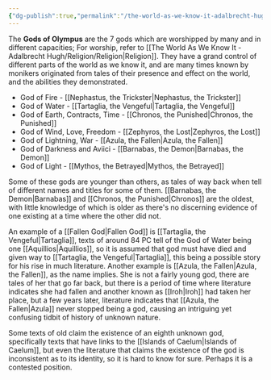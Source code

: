 ```yaml
---
{"dg-publish":true,"permalink":"/the-world-as-we-know-it-adalbrecht-hugh/religion/gods-of-olympus/"}
---
```


The **Gods of Olympus** are the 7 gods which are worshipped by many and in different capacities; For worship, refer to [[The World As We Know It - Adalbrecht Hugh/Religion/Religion\|Religion]]. They have a grand control of different parts of the world as we know it, and are many times known by monikers originated from tales of their presence and effect on the world, and the abilities they demonstrated.

- God of Fire - [[Nephastus, the Trickster\|Nephastus, the Trickster]]
- God of Water - [[Tartaglia, the Vengeful\|Tartaglia, the Vengeful]]
- God of Earth, Contracts, Time - [[Chronos, the Punished\|Chronos, the Punished]]
- God of Wind, Love, Freedom - [[Zephyros, the Lost\|Zephyros, the Lost]]
- God of Lightning, War - [[Azula, the Fallen\|Azula, the Fallen]]
- God of Darkness and Aviici - [[Barnabas, the Demon\|Barnabas, the Demon]]
- God of Light - [[Mythos, the Betrayed\|Mythos, the Betrayed]]

Some of these gods are younger than others, as tales of way back when tell of different names and titles for some of them. [[Barnabas, the Demon\|Barnabas]] and [[Chronos, the Punished\|Chronos]] are the oldest, with little knowledge of which is older as there's no discerning evidence of one existing at a time where the other did not.

An example of a [[Fallen God\|Fallen God]] is [[Tartaglia, the Vengeful\|Tartaglia]], texts of around 84 PC tell of the God of Water being one [[Aquillios\|Aquillios]], so it is assumed that god must have died and given way to [[Tartaglia, the Vengeful\|Tartaglia]], this being a possible story for his rise in much literature.
Another example is [[Azula, the Fallen\|Azula, the Fallen]], as the name implies. She is not a fairly young god, there are tales of her that go far back, but there is a period of time where literature indicates she had fallen and another known as [[Iroh\|Iroh]] had taken her place, but a few years later, literature indicates that [[Azula, the Fallen\|Azula]] never stopped being a god, causing an intriguing yet confusing tidbit of history of unknown nature.

Some texts of old claim the existence of an eighth unknown god, specifically texts that have links to the [[Islands of Caelum\|Islands of Caelum]], but even the literature that claims the existence of the god is inconsistent as to its identity, so it is hard to know for sure. Perhaps it is a contested position.